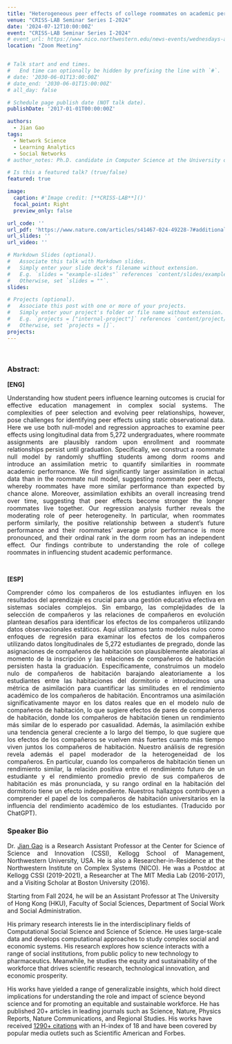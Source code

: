 ```yaml
---
title: "Heterogeneous peer effects of college roommates on academic performance [Charla Virtual]"
venue: "CRISS-LAB Seminar Series I-2024"
date: '2024-07-12T10:00:00Z'
event: "CRISS-LAB Seminar Series I-2024"
# event_url: https://www.nico.northwestern.edu/news-events/wednesdays-at-nico/speakers-2021.html
location: "Zoom Meeting"


# Talk start and end times.
#   End time can optionally be hidden by prefixing the line with `#`.
# date: '2030-06-01T13:00:00Z'
# date_end: '2030-06-01T15:00:00Z'
# all_day: false

# Schedule page publish date (NOT talk date).
publishDate: '2017-01-01T00:00:00Z'

authors: 
  - Jian Gao
tags: 
  - Network Science
  - Learning Analytics
  - Social Networks
# author_notes: Ph.D. candidate in Computer Science at the University of Toulouse.

# Is this a featured talk? (true/false)
featured: true

image:
  caption: #'Image credit: [**CRISS-LAB**]()'
  focal_point: Right
  preview_only: false

url_code: ''
url_pdf: 'https://www.nature.com/articles/s41467-024-49228-7#additional-information'
url_slides: ''
url_video: ''

# Markdown Slides (optional).
#   Associate this talk with Markdown slides.
#   Simply enter your slide deck's filename without extension.
#   E.g. `slides = "example-slides"` references `content/slides/example-slides.md`.
#   Otherwise, set `slides = ""`.
slides:

# Projects (optional).
#   Associate this post with one or more of your projects.
#   Simply enter your project's folder or file name without extension.
#   E.g. `projects = ["internal-project"]` references `content/project/deep-learning/index.md`.
#   Otherwise, set `projects = []`.
projects:
---
```


<head>
<script src="https://cdn.jsdelivr.net/npm/add-to-calendar-button@2" async defer></script>

</head>

<div>
<add-to-calendar-button
  name="Heterogeneous peer effects of college roommates on academic performance
 (Zoom Meeting)"
  description="Zoom link: https://udd.zoom.us/j/82674667828?pwd=amlmNlk3R0hPZzlFOTRYY2tZRW9Gdz09"
  startDate="2024-07-12"
  endDate="2024-07-12"
  startTime="10:00"
  endTime="11:30"
  location="Zoom Meeting."
  options="['Apple','Google','iCal','Microsoft365','Outlook.com','Yahoo']"
  timeZone="America/Santiago"
  trigger="click"
  inline
  listStyle="modal"
  iCalFileName="Reminder-Event"
  >
</add-to-calendar-button>
</div>
<br>



### Abstract:
<div>

**[ENG]**
<p align="justify"> Understanding how student peers influence learning outcomes is crucial for effective education management in complex social systems. The complexities of peer selection and evolving peer relationships, however, pose challenges for identifying peer effects using static observational data. Here we use both null-model and regression approaches to examine peer effects using longitudinal data from 5,272 undergraduates, where roommate assignments are plausibly random upon enrollment and roommate relationships persist until graduation. Specifically, we construct a roommate null model by randomly shuffling students among dorm rooms and introduce an assimilation metric to quantify similarities in roommate academic performance. We find significantly larger assimilation in actual data than in the roommate null model, suggesting roommate peer effects, whereby roommates have more similar performance than expected by chance alone. Moreover, assimilation exhibits an overall increasing trend over time, suggesting that peer effects become stronger the longer roommates live together. Our regression analysis further reveals the moderating role of peer heterogeneity. In particular, when roommates perform similarly, the positive relationship between a student’s future performance and their roommates’ average prior performance is more pronounced, and their ordinal rank in the dorm room has an independent effect. Our findings contribute to understanding the role of college roommates in influencing student academic performance.</p>
<br>

**[ESP]**
<p align="justify"> Comprender cómo los compañeros de los estudiantes influyen en los resultados del aprendizaje es crucial para una gestión educativa efectiva en sistemas sociales complejos. Sin embargo, las complejidades de la selección de compañeros y las relaciones de compañeros en evolución plantean desafíos para identificar los efectos de los compañeros utilizando datos observacionales estáticos. Aquí utilizamos tanto modelos nulos como enfoques de regresión para examinar los efectos de los compañeros utilizando datos longitudinales de 5,272 estudiantes de pregrado, donde las asignaciones de compañeros de habitación son plausiblemente aleatorias al momento de la inscripción y las relaciones de compañeros de habitación persisten hasta la graduación. Específicamente, construimos un modelo nulo de compañeros de habitación barajando aleatoriamente a los estudiantes entre las habitaciones del dormitorio e introducimos una métrica de asimilación para cuantificar las similitudes en el rendimiento académico de los compañeros de habitación. Encontramos una asimilación significativamente mayor en los datos reales que en el modelo nulo de compañeros de habitación, lo que sugiere efectos de pares de compañeros de habitación, donde los compañeros de habitación tienen un rendimiento más similar de lo esperado por casualidad. Además, la asimilación exhibe una tendencia general creciente a lo largo del tiempo, lo que sugiere que los efectos de los compañeros se vuelven más fuertes cuanto más tiempo viven juntos los compañeros de habitación. Nuestro análisis de regresión revela además el papel moderador de la heterogeneidad de los compañeros. En particular, cuando los compañeros de habitación tienen un rendimiento similar, la relación positiva entre el rendimiento futuro de un estudiante y el rendimiento promedio previo de sus compañeros de habitación es más pronunciada, y su rango ordinal en la habitación del dormitorio tiene un efecto independiente. Nuestros hallazgos contribuyen a comprender el papel de los compañeros de habitación universitarios en la influencia del rendimiento académico de los estudiantes. (Traducido por ChatGPT).</p>


### Speaker Bio
<p align="justify"> Dr. <a href="https://jianxgao.com/" target="_blank">Jian Gao</a> is a Research Assistant Professor at the Center for Science of Science and Innovation (CSSI), Kellogg School of Management, Northwestern University, USA. He is also a Researcher-in-Residence at the Northwestern Institute on Complex Systems (NICO). He was a Postdoc at Kellogg CSSI (2019-2021), a Researcher at The MIT Media Lab (2016-2017), and a Visiting Scholar at Boston University (2016).

Starting from Fall 2024, he will be an Assistant Professor at The University of Hong Kong (HKU), Faculty of Social Sciences, Department of Social Work and Social Administration.

His primary research interests lie in the interdisciplinary fields of Computational Social Science and Science of Science. He uses large-scale data and develops computational approaches to study complex social and economic systems. His research explores how science interacts with a range of social institutions, from public policy to new technology to pharmaceutics. Meanwhile, he studies the equity and sustainability of the workforce that drives scientific research, technological innovation, and economic prosperity.

His works have yielded a range of generalizable insights, which hold direct implications for understanding the role and impact of science beyond science and for promoting an equitable and sustainable workforce. He has published 20+ articles in leading journals such as Science, Nature, Physics Reports, Nature Communications, and Regional Studies. His works have received <a href="https://scholar.google.com/citations?user=mvwDL1wAAAAJ&hl=en" target="_blank">1290+ citations</a> with an H-index of 18 and have been covered by popular media outlets such as Scientific American and Forbes. </p>

</div>